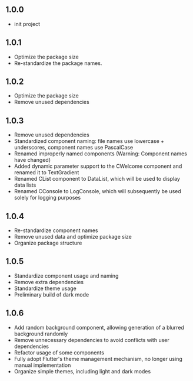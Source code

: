 ## 1.0.0

* init project

## 1.0.1

* Optimize the package size 
* Re-standardize the package names.

## 1.0.2

* Optimize the package size
* Remove unused dependencies

## 1.0.3

* Remove unused dependencies
* Standardized component naming: file names use lowercase + underscores, component names use PascalCase
* Renamed improperly named components (Warning: Component names have changed)
* Added dynamic parameter support to the CWelcome component and renamed it to TextGradient
* Renamed CList component to DataList, which will be used to display data lists
* Renamed CConsole to LogConsole, which will subsequently be used solely for logging purposes

## 1.0.4

* Re-standardize component names
* Remove unused data and optimize package size
* Organize package structure

## 1.0.5

* Standardize component usage and naming
* Remove extra dependencies
* Standardize theme usage
* Preliminary build of dark mode

## 1.0.6

* Add random background component, allowing generation of a blurred background randomly
* Remove unnecessary dependencies to avoid conflicts with user dependencies
* Refactor usage of some components
* Fully adopt Flutter's theme management mechanism, no longer using manual implementation
* Organize simple themes, including light and dark modes
